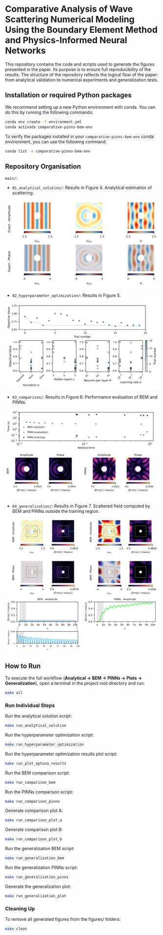 # Comparative Analysis of Wave Scattering Numerical Modeling Using the Boundary Element Method and Physics-Informed Neural Networks

This repository contains the code and scripts used to generate the figures presented in the paper. Its purpose is to ensure full reproducibility of the results. The structure of the repository reflects the logical flow of the paper: from analytical validation to numerical experiments and generalization tests.

## Installation or required Python packages

We recommend setting up a new Python environment with conda. You can do this by running the following commands:

```bash
conda env create -f environment.yml
conda activate comparative-pinns-bem-env
```

To verify the packages installed in your `comparative-pinns-bem-env` conda environment, you can use the following command:

```bash
conda list -n comparative-pinns-bem-env
```

## Repository Organisation

`main/`:

- `01_analytical_solution/`: Results in Figure 4. Analytical estimation of scattering.

![displacement_exact](main/01_analytical_solution/figures/displacement_exact.svg)

- `02_hyperparameter_optimization/`: Results in Figure 5.

![hyperparameter_tunning](main/02_hyperparameter_optimization/figures/hyperparameter_tunning.svg)

- `03_comparison/`: Results in Figure 6. Performance evaluation of BEM and PINNs.

![comparison](main/03_comparison/figures/comparison.svg)

- `04_generalization/`: Results in Figure 7. Scattered field computed by BEM and PINNs outside the training region.

![generalization](main/04_generalization/figures/generalization.svg)

## How to Run

To execute the full workflow (**Analytical → BEM → PINNs → Plots → Generalization**), open a terminal in the project root directory and run:

```bash
make all
```

### Run Individual Steps

Run the analytical solution script:

```bash
make run_analytical_solution
```

Run the hyperparameter optimization script:

```bash
make run_hyperparameter_optimization
```

Run the hyperparameter optimization results plot script:

```bash
make run_plot_optuna_results
```

Run the BEM comparison script:

```bash
make run_comparison_bem
```

Run the PINNs comparison script:

```bash
make run_comparison_pinns
```

Generate comparison plot A:

```bash
make run_comparison_plot_a
```

Generate comparison plot B:

```bash
make run_comparison_plot_b
```

Run the generalization BEM script:

```bash
make run_generalization_bem
```

Run the generalization PINNs script:

```bash
make run_generalization_pinns
```

Generate the generalization plot:

```bash
make run_generalization_plot
```

### Cleaning Up

To remove all generated figures from the figures/ folders:

```bash
make clean
```
